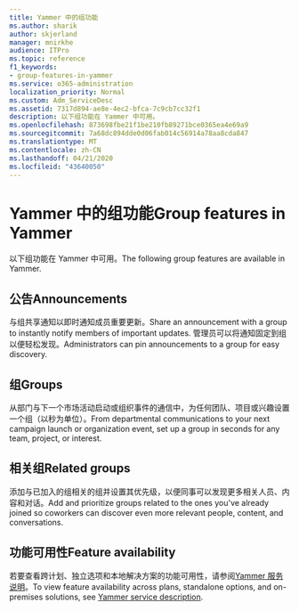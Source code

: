 ```yaml
---
title: Yammer 中的组功能
ms.author: sharik
author: skjerland
manager: mnirkhe
audience: ITPro
ms.topic: reference
f1_keywords:
- group-features-in-yammer
ms.service: o365-administration
localization_priority: Normal
ms.custom: Adm_ServiceDesc
ms.assetid: 7317d894-ae8e-4ec2-bfca-7c9cb7cc32f1
description: 以下组功能在 Yammer 中可用。
ms.openlocfilehash: 873698fbe21f1be210fb89271bce0365ea4e69a9
ms.sourcegitcommit: 7a68dc894dde0d06fab014c56914a78aa8cda847
ms.translationtype: MT
ms.contentlocale: zh-CN
ms.lasthandoff: 04/21/2020
ms.locfileid: "43640050"
---
```

# <a name="group-features-in-yammer"></a><span data-ttu-id="e7928-103">Yammer 中的组功能</span><span class="sxs-lookup"><span data-stu-id="e7928-103">Group features in Yammer</span></span>

<span data-ttu-id="e7928-104">以下组功能在 Yammer 中可用。</span><span class="sxs-lookup"><span data-stu-id="e7928-104">The following group features are available in Yammer.</span></span>
  
## <a name="announcements"></a><span data-ttu-id="e7928-105">公告</span><span class="sxs-lookup"><span data-stu-id="e7928-105">Announcements</span></span>

<span data-ttu-id="e7928-106">与组共享通知以即时通知成员重要更新。</span><span class="sxs-lookup"><span data-stu-id="e7928-106">Share an announcement with a group to instantly notify members of important updates.</span></span> <span data-ttu-id="e7928-107">管理员可以将通知固定到组以便轻松发现。</span><span class="sxs-lookup"><span data-stu-id="e7928-107">Administrators can pin announcements to a group for easy discovery.</span></span>
  
## <a name="groups"></a><span data-ttu-id="e7928-108">组</span><span class="sxs-lookup"><span data-stu-id="e7928-108">Groups</span></span>

<span data-ttu-id="e7928-109">从部门与下一个市场活动启动或组织事件的通信中，为任何团队、项目或兴趣设置一个组（以秒为单位）。</span><span class="sxs-lookup"><span data-stu-id="e7928-109">From departmental communications to your next campaign launch or organization event, set up a group in seconds for any team, project, or interest.</span></span>
  
## <a name="related-groups"></a><span data-ttu-id="e7928-110">相关组</span><span class="sxs-lookup"><span data-stu-id="e7928-110">Related groups</span></span>

<span data-ttu-id="e7928-111">添加与已加入的组相关的组并设置其优先级，以便同事可以发现更多相关人员、内容和对话。</span><span class="sxs-lookup"><span data-stu-id="e7928-111">Add and prioritize groups related to the ones you've already joined so coworkers can discover even more relevant people, content, and conversations.</span></span>
  
## <a name="feature-availability"></a><span data-ttu-id="e7928-112">功能可用性</span><span class="sxs-lookup"><span data-stu-id="e7928-112">Feature availability</span></span>

<span data-ttu-id="e7928-113">若要查看跨计划、独立选项和本地解决方案的功能可用性，请参阅[Yammer 服务说明](yammer-service-description.md)。</span><span class="sxs-lookup"><span data-stu-id="e7928-113">To view feature availability across plans, standalone options, and on-premises solutions, see [Yammer service description](yammer-service-description.md).</span></span>
  